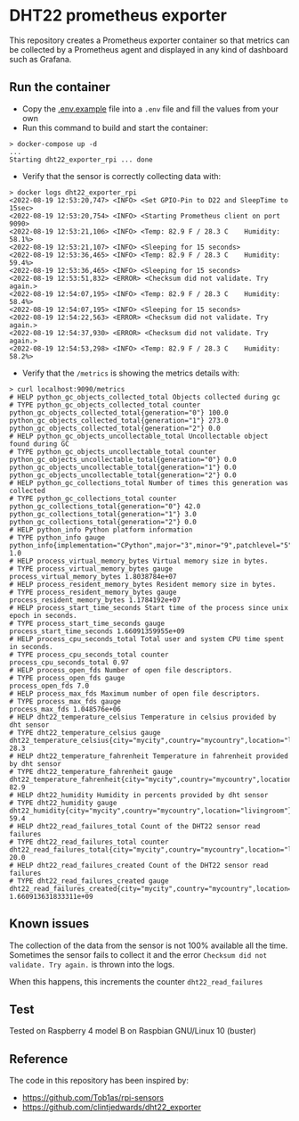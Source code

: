 # DHT22 prometheus exporter

This repository creates a Prometheus exporter container so that metrics can be collected by a Prometheus agent and displayed in any kind of dashboard such as Grafana.

## Run the container

- Copy the [.env.example](./.env.example) file into a `.env` file and fill the values from your own
- Run this command to build and start the container:
```
> docker-compose up -d
...
Starting dht22_exporter_rpi ... done
```
- Verify that the sensor is correctly collecting data with:
```
> docker logs dht22_exporter_rpi
<2022-08-19 12:53:20,747> <INFO> <Set GPIO-Pin to D22 and SleepTime to 15sec>
<2022-08-19 12:53:20,754> <INFO> <Starting Prometheus client on port 9090>
<2022-08-19 12:53:21,106> <INFO> <Temp: 82.9 F / 28.3 C    Humidity: 58.1%>
<2022-08-19 12:53:21,107> <INFO> <Sleeping for 15 seconds>
<2022-08-19 12:53:36,465> <INFO> <Temp: 82.9 F / 28.3 C    Humidity: 59.4%>
<2022-08-19 12:53:36,465> <INFO> <Sleeping for 15 seconds>
<2022-08-19 12:53:51,832> <ERROR> <Checksum did not validate. Try again.>
<2022-08-19 12:54:07,195> <INFO> <Temp: 82.9 F / 28.3 C    Humidity: 58.4%>
<2022-08-19 12:54:07,195> <INFO> <Sleeping for 15 seconds>
<2022-08-19 12:54:22,563> <ERROR> <Checksum did not validate. Try again.>
<2022-08-19 12:54:37,930> <ERROR> <Checksum did not validate. Try again.>
<2022-08-19 12:54:53,298> <INFO> <Temp: 82.9 F / 28.3 C    Humidity: 58.2%>
```
- Verify that the `/metrics` is showing the metrics details with:
```
> curl localhost:9090/metrics
# HELP python_gc_objects_collected_total Objects collected during gc
# TYPE python_gc_objects_collected_total counter
python_gc_objects_collected_total{generation="0"} 100.0
python_gc_objects_collected_total{generation="1"} 273.0
python_gc_objects_collected_total{generation="2"} 0.0
# HELP python_gc_objects_uncollectable_total Uncollectable object found during GC
# TYPE python_gc_objects_uncollectable_total counter
python_gc_objects_uncollectable_total{generation="0"} 0.0
python_gc_objects_uncollectable_total{generation="1"} 0.0
python_gc_objects_uncollectable_total{generation="2"} 0.0
# HELP python_gc_collections_total Number of times this generation was collected
# TYPE python_gc_collections_total counter
python_gc_collections_total{generation="0"} 42.0
python_gc_collections_total{generation="1"} 3.0
python_gc_collections_total{generation="2"} 0.0
# HELP python_info Python platform information
# TYPE python_info gauge
python_info{implementation="CPython",major="3",minor="9",patchlevel="5",version="3.9.5"} 1.0
# HELP process_virtual_memory_bytes Virtual memory size in bytes.
# TYPE process_virtual_memory_bytes gauge
process_virtual_memory_bytes 1.8038784e+07
# HELP process_resident_memory_bytes Resident memory size in bytes.
# TYPE process_resident_memory_bytes gauge
process_resident_memory_bytes 1.1784192e+07
# HELP process_start_time_seconds Start time of the process since unix epoch in seconds.
# TYPE process_start_time_seconds gauge
process_start_time_seconds 1.66091359955e+09
# HELP process_cpu_seconds_total Total user and system CPU time spent in seconds.
# TYPE process_cpu_seconds_total counter
process_cpu_seconds_total 0.97
# HELP process_open_fds Number of open file descriptors.
# TYPE process_open_fds gauge
process_open_fds 7.0
# HELP process_max_fds Maximum number of open file descriptors.
# TYPE process_max_fds gauge
process_max_fds 1.048576e+06
# HELP dht22_temperature_celsius Temperature in celsius provided by dht sensor
# TYPE dht22_temperature_celsius gauge
dht22_temperature_celsius{city="mycity",country="mycountry",location="livingroom"} 28.3
# HELP dht22_temperature_fahrenheit Temperature in fahrenheit provided by dht sensor
# TYPE dht22_temperature_fahrenheit gauge
dht22_temperature_fahrenheit{city="mycity",country="mycountry",location="livingroom"} 82.9
# HELP dht22_humidity Humidity in percents provided by dht sensor
# TYPE dht22_humidity gauge
dht22_humidity{city="mycity",country="mycountry",location="livingroom"} 59.4
# HELP dht22_read_failures_total Count of the DHT22 sensor read failures
# TYPE dht22_read_failures_total counter
dht22_read_failures_total{city="mycity",country="mycountry",location="livingroom"} 20.0
# HELP dht22_read_failures_created Count of the DHT22 sensor read failures
# TYPE dht22_read_failures_created gauge
dht22_read_failures_created{city="mycity",country="mycountry",location="livingroom"} 1.660913631833311e+09
```

##

## Known issues

The collection of the data from the sensor is not 100% available all the time. Sometimes the sensor fails to collect it and the error `Checksum did not validate. Try again.` is thrown into the logs.

When this happens, this increments the counter `dht22_read_failures`

## Test

Tested on Raspberry 4 model B on Raspbian GNU/Linux 10 (buster)

## Reference

The code in this repository has been inspired by:
- https://github.com/Tob1as/rpi-sensors
- https://github.com/clintjedwards/dht22_exporter

